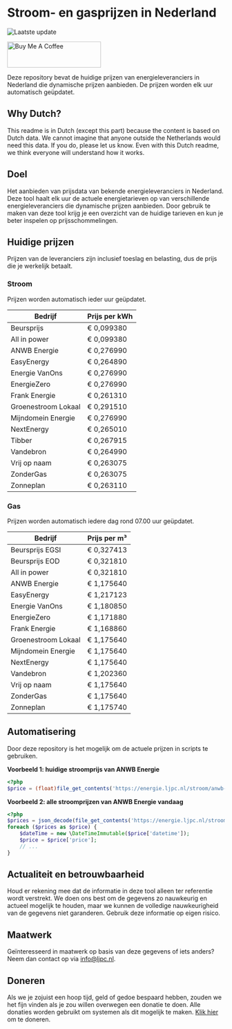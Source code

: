 # Stroom- en gasprijzen in Nederland

![Laatste update](https://img.shields.io/badge/laatste%20update-2025--07--19%2023%3A00%20CET-brightgreen)

<a href="https://www.buymeacoffee.com/Lars-" target="_blank"><img src="https://cdn.buymeacoffee.com/buttons/v2/default-orange.png" alt="Buy Me A Coffee" height="60" style="height: 60px !important;width: 217px !important;" ></a>

Deze repository bevat de huidige prijzen van energieleveranciers in Nederland die dynamische prijzen aanbieden. De prijzen worden elk uur automatisch geüpdatet.

## Why Dutch?

This readme is in Dutch (except this part) because the content is based on Dutch data. We cannot imagine that anyone outside the Netherlands would need this data. If you do, please let us know. Even with this Dutch readme, we think
everyone will understand how it works.

## Doel

Het aanbieden van prijsdata van bekende energieleveranciers in Nederland. Deze tool haalt elk uur de actuele energietarieven op van verschillende energieleveranciers die dynamische prijzen aanbieden. Door gebruik te maken van deze tool
krijg je een overzicht van de huidige tarieven en kun je beter inspelen op prijsschommelingen.

## Huidige prijzen

Prijzen van de leveranciers zijn inclusief toeslag en belasting, dus de prijs die je werkelijk betaalt.

### Stroom

Prijzen worden automatisch ieder uur geüpdatet.

 Bedrijf | Prijs per kWh 
---------|---------------
Beursprijs | € 0,099380
All in power | € 0,099380
ANWB Energie | € 0,276990
EasyEnergy | € 0,264890
Energie VanOns | € 0,276990
EnergieZero | € 0,276990
Frank Energie | € 0,261310
Groenestroom Lokaal | € 0,291510
Mijndomein Energie | € 0,276990
NextEnergy | € 0,265010
Tibber | € 0,267915
Vandebron | € 0,264990
Vrij op naam | € 0,263075
ZonderGas | € 0,263075
Zonneplan | € 0,263110


### Gas

Prijzen worden automatisch iedere dag rond 07.00 uur geüpdatet.

 Bedrijf | Prijs per m³ 
---------|--------------
Beursprijs EGSI | € 0,327413
Beursprijs EOD | € 0,321810
All in power | € 0,321810
ANWB Energie | € 1,175640
EasyEnergy | € 1,217123
Energie VanOns | € 1,180850
EnergieZero | € 1,171880
Frank Energie | € 1,168860
Groenestroom Lokaal | € 1,175640
Mijndomein Energie | € 1,175640
NextEnergy | € 1,175640
Vandebron | € 1,202360
Vrij op naam | € 1,175640
ZonderGas | € 1,175640
Zonneplan | € 1,175740


## Automatisering

Door deze repository is het mogelijk om de actuele prijzen in scripts te gebruiken.

**Voorbeeld 1: huidige stroomprijs van ANWB Energie**

```php
<?php
$price = (float)file_get_contents('https://energie.ljpc.nl/stroom/anwb-energie-nu.txt');

```

**Voorbeeld 2: alle stroomprijzen van ANWB Energie vandaag**

```php
<?php
$prices = json_decode(file_get_contents('https://energie.ljpc.nl/stroom/all-in-power-vandaag.json'),true);
foreach ($prices as $price) {
    $dateTime = new \DateTimeImmutable($price['datetime']);
    $price = $price['price'];
    // ...
}
```

## Actualiteit en betrouwbaarheid

Houd er rekening mee dat de informatie in deze tool alleen ter referentie wordt verstrekt. We doen ons best om de gegevens zo nauwkeurig en actueel mogelijk te houden, maar we kunnen de volledige nauwkeurigheid van de gegevens niet
garanderen. Gebruik deze informatie op eigen risico.

## Maatwerk

Geïnteresseerd in maatwerk op basis van deze gegevens of iets anders? Neem dan contact op
via [info@ljpc.nl](mailto:info@ljpc.nl?subject=Energie%20prijzen).

## Doneren

Als we je zojuist een hoop tijd, geld of gedoe bespaard hebben, zouden we het fijn vinden als je zou willen overwegen een
donatie te doen. Alle donaties worden gebruikt om systemen als dit mogelijk te
maken. [Klik hier](https://www.buymeacoffee.com/Lars-) om te doneren.

